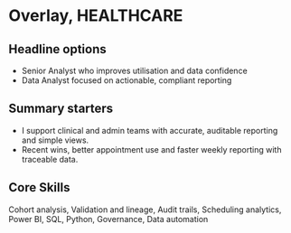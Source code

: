 # Overlay, HEALTHCARE

## Headline options
- Senior Analyst who improves utilisation and data confidence
- Data Analyst focused on actionable, compliant reporting

## Summary starters
- I support clinical and admin teams with accurate, auditable reporting and simple views.
- Recent wins, better appointment use and faster weekly reporting with traceable data.

## Core Skills
Cohort analysis, Validation and lineage, Audit trails, Scheduling analytics, Power BI, SQL, Python, Governance, Data automation
